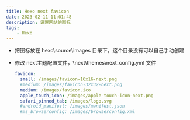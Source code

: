 ```yaml
---
title: Hexo next favicon
date: 2023-02-11 11:01:48
description: 设置网站的图标
tags:
    - Hexo
---
```


- 把图标放在 hexo\source\images 目录下，这个目录没有可以自己手动创建

- 修改 next主题配置文件，\next\themes\next\_config.yml 文件
    ```yml
    favicon:
      small: /images/favicon-16x16-next.png
      #medium: /images/favicon-32x32-next.png
      medium: /images/favicon.ico
      apple_touch_icon: /images/apple-touch-icon-next.png
      safari_pinned_tab: /images/logo.svg
      #android_manifest: /images/manifest.json
      #ms_browserconfig: /images/browserconfig.xml
    ```
    
<script src="https://giscus.app/client.js"
        data-repo="HCY-ASLEEP/HCY-ASLEEP.github.io"
        data-repo-id="R_kgDOISFjNg"
        data-category="Announcements"
        data-category-id="DIC_kwDOISFjNs4CUJyb"
        data-mapping="pathname"
        data-strict="0"
        data-reactions-enabled="1"
        data-emit-metadata="0"
        data-input-position="bottom"
        data-theme="light"
        data-lang="zh-CN"
        crossorigin="anonymous"
        async>
</script>
